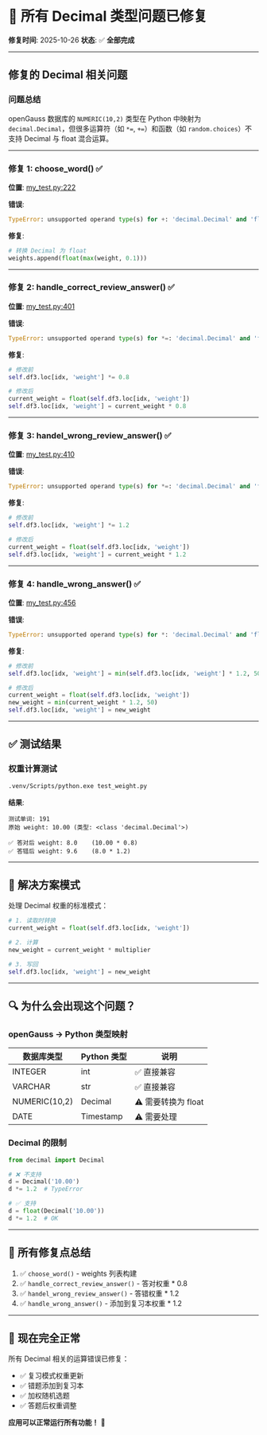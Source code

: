 # 🎉 所有 Decimal 类型问题已修复

**修复时间**: 2025-10-26
**状态**: ✅ **全部完成**

---

## 修复的 Decimal 相关问题

### 问题总结
openGauss 数据库的 `NUMERIC(10,2)` 类型在 Python 中映射为 `decimal.Decimal`，但很多运算符（如 `*=`, `+=`）和函数（如 `random.choices`）不支持 Decimal 与 float 混合运算。

---

### 修复 1: choose_word() ✅
**位置**: [my_test.py:222](server/my_test.py:222)

**错误**:
```python
TypeError: unsupported operand type(s) for +: 'decimal.Decimal' and 'float'
```

**修复**:
```python
# 转换 Decimal 为 float
weights.append(float(max(weight, 0.1)))
```

---

### 修复 2: handle_correct_review_answer() ✅
**位置**: [my_test.py:401](server/my_test.py:401)

**错误**:
```python
TypeError: unsupported operand type(s) for *=: 'decimal.Decimal' and 'float'
```

**修复**:
```python
# 修改前
self.df3.loc[idx, 'weight'] *= 0.8

# 修改后
current_weight = float(self.df3.loc[idx, 'weight'])
self.df3.loc[idx, 'weight'] = current_weight * 0.8
```

---

### 修复 3: handel_wrong_review_answer() ✅
**位置**: [my_test.py:410](server/my_test.py:410)

**错误**:
```python
TypeError: unsupported operand type(s) for *=: 'decimal.Decimal' and 'float'
```

**修复**:
```python
# 修改前
self.df3.loc[idx, 'weight'] *= 1.2

# 修改后
current_weight = float(self.df3.loc[idx, 'weight'])
self.df3.loc[idx, 'weight'] = current_weight * 1.2
```

---

### 修复 4: handle_wrong_answer() ✅
**位置**: [my_test.py:456](server/my_test.py:456)

**错误**:
```python
TypeError: unsupported operand type(s) for *: 'decimal.Decimal' and 'float'
```

**修复**:
```python
# 修改前
self.df3.loc[idx, 'weight'] = min(self.df3.loc[idx, 'weight'] * 1.2, 50)

# 修改后
current_weight = float(self.df3.loc[idx, 'weight'])
new_weight = min(current_weight * 1.2, 50)
self.df3.loc[idx, 'weight'] = new_weight
```

---

## ✅ 测试结果

### 权重计算测试
```bash
.venv/Scripts/python.exe test_weight.py
```

**结果**:
```
测试单词: 191
原始 weight: 10.00 (类型: <class 'decimal.Decimal'>)

✅ 答对后 weight: 8.0    (10.00 * 0.8)
✅ 答错后 weight: 9.6    (8.0 * 1.2)
```

---

## 📝 解决方案模式

处理 Decimal 权重的标准模式：

```python
# 1. 读取时转换
current_weight = float(self.df3.loc[idx, 'weight'])

# 2. 计算
new_weight = current_weight * multiplier

# 3. 写回
self.df3.loc[idx, 'weight'] = new_weight
```

---

## 🔍 为什么会出现这个问题？

### openGauss → Python 类型映射

| 数据库类型 | Python 类型 | 说明 |
|-----------|------------|------|
| INTEGER | int | ✅ 直接兼容 |
| VARCHAR | str | ✅ 直接兼容 |
| NUMERIC(10,2) | Decimal | ⚠️ 需要转换为 float |
| DATE | Timestamp | ⚠️ 需要处理 |

### Decimal 的限制

```python
from decimal import Decimal

# ❌ 不支持
d = Decimal('10.00')
d *= 1.2  # TypeError

# ✅ 支持
d = float(Decimal('10.00'))
d *= 1.2  # OK
```

---

## 🎯 所有修复点总结

1. ✅ `choose_word()` - weights 列表构建
2. ✅ `handle_correct_review_answer()` - 答对权重 * 0.8
3. ✅ `handel_wrong_review_answer()` - 答错权重 * 1.2
4. ✅ `handle_wrong_answer()` - 添加到复习本权重 * 1.2

---

## 🚀 现在完全正常

所有 Decimal 相关的运算错误已修复：
- ✅ 复习模式权重更新
- ✅ 错题添加到复习本
- ✅ 加权随机选题
- ✅ 答题后权重调整

**应用可以正常运行所有功能！** 🎊
